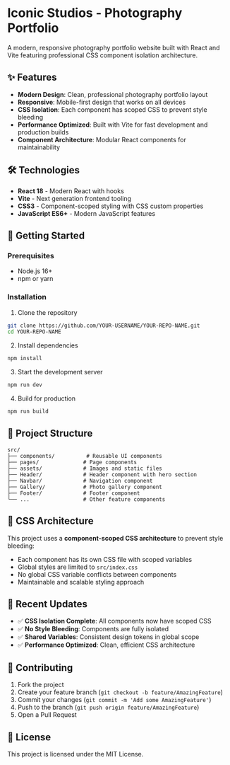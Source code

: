 # Iconic Studios - Photography Portfolio

A modern, responsive photography portfolio website built with React and Vite featuring professional CSS component isolation architecture.

## ✨ Features

- **Modern Design**: Clean, professional photography portfolio layout
- **Responsive**: Mobile-first design that works on all devices
- **CSS Isolation**: Each component has scoped CSS to prevent style bleeding
- **Performance Optimized**: Built with Vite for fast development and production builds
- **Component Architecture**: Modular React components for maintainability

## 🛠️ Technologies

- **React 18** - Modern React with hooks
- **Vite** - Next generation frontend tooling
- **CSS3** - Component-scoped styling with CSS custom properties
- **JavaScript ES6+** - Modern JavaScript features

## 🚀 Getting Started

### Prerequisites
- Node.js 16+ 
- npm or yarn

### Installation

1. Clone the repository
```bash
git clone https://github.com/YOUR-USERNAME/YOUR-REPO-NAME.git
cd YOUR-REPO-NAME
```

2. Install dependencies
```bash
npm install
```

3. Start the development server
```bash
npm run dev
```

4. Build for production
```bash
npm run build
```

## 📁 Project Structure

```
src/
├── components/          # Reusable UI components
├── pages/              # Page components
├── assets/             # Images and static files
├── Header/             # Header component with hero section
├── Navbar/             # Navigation component
├── Gallery/            # Photo gallery component
├── Footer/             # Footer component
└── ...                 # Other feature components
```

## 🎨 CSS Architecture

This project uses a **component-scoped CSS architecture** to prevent style bleeding:

- Each component has its own CSS file with scoped variables
- Global styles are limited to `src/index.css` 
- No global CSS variable conflicts between components
- Maintainable and scalable styling approach

## 📝 Recent Updates

- ✅ **CSS Isolation Complete**: All components now have scoped CSS
- ✅ **No Style Bleeding**: Components are fully isolated
- ✅ **Shared Variables**: Consistent design tokens in global scope
- ✅ **Performance Optimized**: Clean, efficient CSS architecture

## 🤝 Contributing

1. Fork the project
2. Create your feature branch (`git checkout -b feature/AmazingFeature`)
3. Commit your changes (`git commit -m 'Add some AmazingFeature'`)
4. Push to the branch (`git push origin feature/AmazingFeature`)
5. Open a Pull Request

## 📄 License

This project is licensed under the MIT License.
